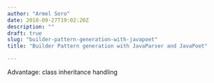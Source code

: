 ```yaml
---
author: "Armel Soro"
date: 2018-09-27T19:02:20Z
description: ""
draft: true
slug: "builder-pattern-generation-with-javapoet"
title: "Builder Pattern generation with JavaParser and JavaPoet"

---
```



Advantage: class inheritance handling


